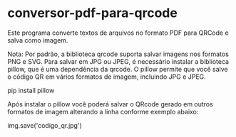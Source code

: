 # conversor-pdf-para-qrcode
Este programa converte textos de arquivos no formato PDF para QRCode e salva como imagem.

Nota: Por padrão, a biblioteca qrcode suporta salvar imagens nos formatos PNG e SVG. Para salvar em JPG ou JPEG, é necessário instalar a biblioteca pillow, que é uma dependência da qrcode. O pillow permite que você salve o código QR em vários formatos de imagem, incluindo JPG e JPEG.

pip install pillow

Após instalar o pillow você poderá salvar o QRcode gerado em outros formatos de imagem alterando a linha conforme exemplo abaixo: 

img.save('codigo_qr.jpg')
